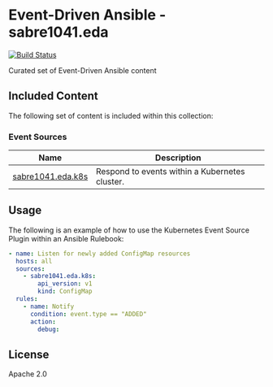 # Event-Driven Ansible - sabre1041.eda

[![Build Status](https://github.com/sabre1041/sabre1041.eda/workflows/Lint/badge.svg?branch=main)](https://github.com/sabre1041/sabre1041.eda/actions?workflow=Lint)

Curated set of Event-Driven Ansible content

## Included Content

The following set of content is included within this collection:


### Event Sources 

| Name  | Description |
| ----- | ----------- |
| [sabre1041.eda.k8s](https://github.com/sabre1041/sabre1041.eda/blob/main/docs/sabre1041.eda/sabre1041.eda.k8s_source_plugin.rst) | Respond to events within a Kubernetes cluster. |

## Usage

The following is an example of how to use the Kubernetes Event Source Plugin within an Ansible Rulebook:

```yaml
- name: Listen for newly added ConfigMap resources
  hosts: all
  sources:
    - sabre1041.eda.k8s:
        api_version: v1
        kind: ConfigMap
  rules:
    - name: Notify
      condition: event.type == "ADDED"
      action:
        debug:                      
```

## License

Apache 2.0